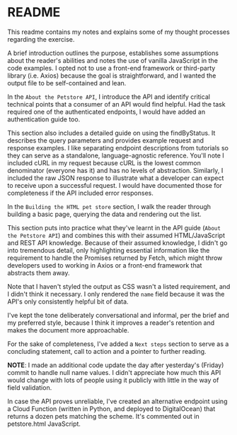 # README

This readme contains my notes and explains some of my thought processes regarding the exercise.

A brief introduction outlines the purpose, establishes some assumptions about the reader's abilities and notes the use of vanilla JavaScript in the code examples. I opted not to use a front-end framework or third-party library (i.e. Axios) because the goal is straightforward, and I wanted the output file to be self-contained and lean.

In the `About the Petstore API`, I introduce the API and identify critical technical points that a consumer of an API would find helpful. Had the task required one of the authenticated endpoints, I would have added an authentication guide too.

This section also includes a detailed guide on using the findByStatus. It describes the query parameters and provides example request and response examples. I like separating endpoint descriptions from tutorials so they can serve as a standalone, language-agnostic reference. You'll note I included cURL in my request because cURL is the lowest common denominator (everyone has it) and has no levels of abstraction. Similarly, I included the raw JSON response to illustrate what a developer can expect to receive upon a successful request. I would have documented those for completeness if the API included error responses.

In the `Building the HTML pet store` section, I walk the reader through building a basic page, querying the data and rendering out the list.

This section puts into practice what they've learnt in the API guide (`About the Petstore API`) and combines this with their assumed HTML/JavaScript and REST API knowledge. Because of their assumed knowledge, I didn't go into tremendous detail, only highlighting essential information like the requirement to handle the Promises returned by Fetch, which might throw developers used to working in Axios or a front-end framework that abstracts them away.

Note that I haven't styled the output as CSS wasn't a listed requirement, and I didn't think it necessary. I only rendered the `name` field because it was the API's only consistently helpful bit of data.

I've kept the tone deliberately conversational and informal, per the brief and my preferred style, because I think it improves a reader's retention and makes the document more approachable.

For the sake of completeness, I've added a `Next steps` section to serve as a concluding statement, call to action and a pointer to further reading.


**NOTE**: I made an additional code update the day after yesterday's (Friday) commit to handle null name values. I didn't appreciate how much this API would change with lots of people using it publicly with little in the way of field validation.

In case the API proves unreliable, I've created an alternative endpoint using a Cloud Function (written in Python, and deployed to DigitalOcean) that returns a dozen pets matching the scheme. It's commented out in petstore.html JavaScript.